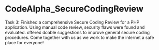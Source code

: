 # CodeAlpha_SecureCodingReview
Task 3: Finished a comprehensive Secure Coding Review for a PHP application. Using manual code review, security flaws were found and evaluated. offered doable suggestions to improve general secure coding procedures. Come together with us as we work to make the internet a safe place for everyone!
